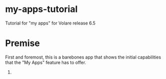 # my-apps-tutorial
Tutorial for "my apps" for Volare release 6.5

# Premise
First and foremost, this is a barebones app that shows the initial
capabilities that the "My Apps" feature has to offer. 

1) 
